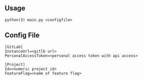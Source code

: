 ## Usage

`python(3) main.py <configfile>`

## Config File
```
[GitLab]
InstanceUrl=<gitlb url>
PersonalAccessToken=<personal access token with api access>

[Project]
Id=<numeric project id>
FeatureFlag=<name of feature flag>

```
